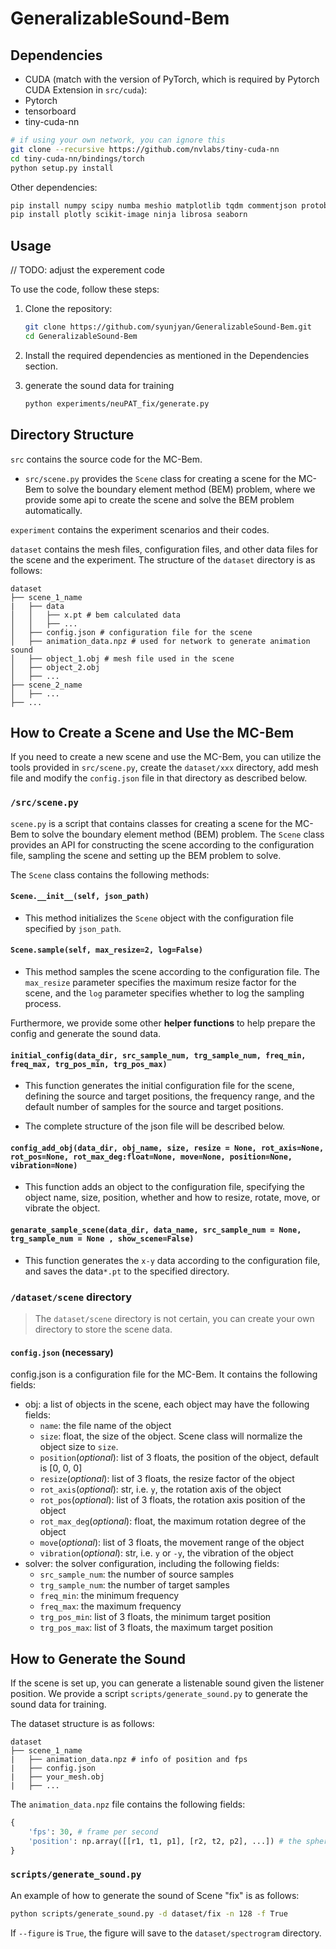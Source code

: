 # GeneralizableSound-Bem

## Dependencies

- CUDA (match with the version of PyTorch, which is required by Pytorch CUDA Extension in `src/cuda`):
- Pytorch
- tensorboard
- tiny-cuda-nn

```bash
# if using your own network, you can ignore this
git clone --recursive https://github.com/nvlabs/tiny-cuda-nn
cd tiny-cuda-nn/bindings/torch
python setup.py install
```

Other dependencies:

```bash
pip install numpy scipy numba meshio matplotlib tqdm commentjson protobuf ipywidgets IPython
pip install plotly scikit-image ninja librosa seaborn
```


## Usage

// TODO: adjust the experement code

To use the code, follow these steps:

1. Clone the repository:

    ```bash
    git clone https://github.com/syunjyan/GeneralizableSound-Bem.git
    cd GeneralizableSound-Bem
    ```

2. Install the required dependencies as mentioned in the Dependencies section.

3. generate the sound data for training

    ```bash
    python experiments/neuPAT_fix/generate.py
    ```


## Directory Structure

`src` contains the source code for the MC-Bem. 
- `src/scene.py` provides the `Scene` class for creating a scene for the MC-Bem to solve the boundary element method (BEM) problem, where we provide some api to create the scene and solve the BEM problem automatically.

`experiment` contains the experiment scenarios and their codes.

`dataset` contains the mesh files, configuration files, and other data files for the scene and the experiment. The structure of the `dataset` directory is as follows:
```
dataset
├── scene_1_name
|   ├── data
│   │   ├── x.pt # bem calculated data
│   │   ├── ...
│   ├── config.json # configuration file for the scene
│   ├── animation_data.npz # used for network to generate animation sound
│   ├── object_1.obj # mesh file used in the scene
│   ├── object_2.obj
│   ├── ...
├── scene_2_name
│   ├── ...
├── ...

```




## How to Create a Scene and Use the MC-Bem

If you need to create a new scene and use the MC-Bem, you can utilize the tools provided in `src/scene.py`, create the `dataset/xxx` directory, add mesh file and modify the `config.json` file in that directory as described below.

### `/src/scene.py`

`scene.py` is a script that contains classes for creating a scene for the MC-Bem to solve the boundary element method (BEM) problem. The `Scene` class provides an API for constructing the scene according to the configuration file, sampling the scene and setting up the BEM problem to
solve. 

The `Scene` class contains the following methods:

#### `Scene.__init__(self, json_path)`

- This method initializes the `Scene` object with the configuration file specified by `json_path`.

#### `Scene.sample(self, max_resize=2, log=False)`

-  This method samples the scene according to the configuration file. The `max_resize` parameter specifies the maximum resize factor for the scene, and the `log` parameter specifies whether to log the sampling process.


Furthermore, we provide some other **helper functions** to help prepare the config and generate the sound data.

#### `initial_config(data_dir, src_sample_num, trg_sample_num, freq_min, freq_max, trg_pos_min, trg_pos_max)`

- This function generates the initial configuration file for the scene, defining the source and target positions, the frequency range, and the default number of samples for the source and target positions.

- The complete structure of the json file will be described below.

#### `config_add_obj(data_dir, obj_name, size, resize = None, rot_axis=None, rot_pos=None, rot_max_deg:float=None, move=None, position=None, vibration=None)`

- This function adds an object to the configuration file, specifying the object name, size, position,  whether and how to resize, rotate, move, or vibrate the object.

#### `genarate_sample_scene(data_dir, data_name, src_sample_num = None, trg_sample_num = None , show_scene=False)`

- This function generates the `x-y` data according to the configuration file, and saves the data`*.pt` to the specified directory.

### `/dataset/scene` directory

> The `dataset/scene` directory is not certain, you can create your own directory to store the scene data.


#### `config.json` (necessary)

config.json is a configuration file for the MC-Bem. It contains the following fields:

- obj: a list of objects in the scene, each object may have the following fields:
    - `name`: the file name of the object
    - `size`: float, the size of the object. Scene class will normalize the object size to `size`.
    - `position`(*optional*): list of 3 floats, the position of the object, default is [0, 0, 0]
    - `resize`(*optional*): list of 3 floats, the resize factor of the object
    - `rot_axis`(*optional*): str, i.e. `y`, the rotation axis of the object
    - `rot_pos`(*optional*): list of 3 floats, the rotation axis position of the object
    - `rot_max_deg`(*optional*): float, the maximum rotation degree of the object
    - `move`(*optional*): list of 3 floats, the movement range of the object
    - `vibration`(*optional*): str, i.e. `y` or `-y`, the vibration of the object
- solver: the solver configuration, including the following fields:
    - `src_sample_num`: the number of source samples
    - `trg_sample_num`: the number of target samples
    - `freq_min`: the minimum frequency
    - `freq_max`: the maximum frequency
    - `trg_pos_min`: list of 3 floats, the minimum target position
    - `trg_pos_max`: list of 3 floats, the maximum target position

## How to Generate the Sound

If the scene is set up, you can generate a listenable sound given the listener position. We provide a script `scripts/generate_sound.py` to generate the sound data for training. 

The dataset structure is as follows:

```
dataset
├── scene_1_name
|   ├── animation_data.npz # info of position and fps
|   ├── config.json 
|   ├── your_mesh.obj
|   ├── ...
```

The `animation_data.npz` file contains the following fields:
```python
{
    'fps': 30, # frame per second
    'position': np.array([[r1, t1, p1], [r2, t2, p2], ...]) # the sphere vector of the scene, where r, t, p are the radius, theta, phi of the sphere vector in [0, 1]
}
```

### `scripts/generate_sound.py`

An example of how to generate the sound of Scene "fix" is as follows:

```bash
python scripts/generate_sound.py -d dataset/fix -n 128 -f True
```


If `--figure` is `True`, the figure will save to the `dataset/spectrogram` directory.

